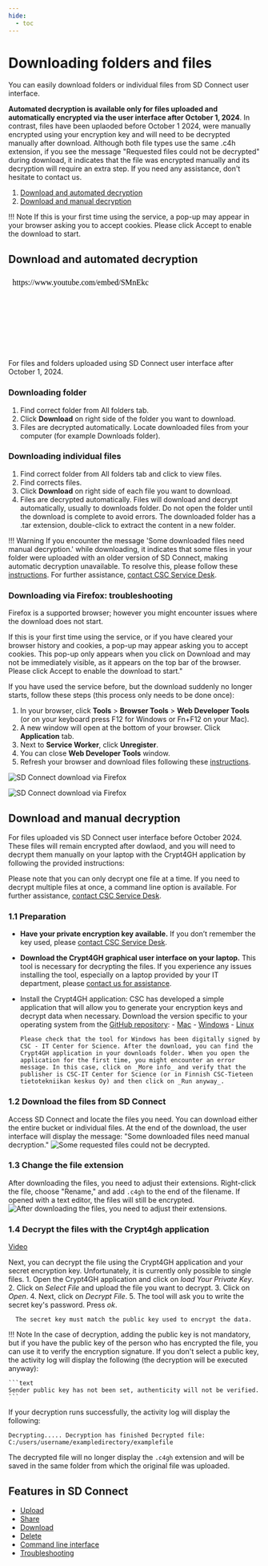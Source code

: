 ```yaml
---
hide:
  - toc
---
```


# Downloading folders and files

You can easily download folders or individual files from SD Connect user interface.

**Automated decryption is available only for files uploaded and automatically encrypted via the user interface after October 1, 2024**. In contrast, files have been uplaoded before October 1 2024, were manually encrypted using your encryption key and will need to be decrypted manually after download. Although both file types use the same .c4h extension, if you see the message "Requested files could not be decrypted" during download, it indicates that the file was encrypted manually and its decryption will require an extra step. If you need any assistance, don't hesitate to contact us.

1. [Download and automated decryption](#download-and-automated-decryption)
2. [Download and manual decryption](#download-and-manual-decryption)

!!! Note
    If this is your first time using the service, a pop-up may appear in your browser asking you to accept cookies. Please click Accept to enable the download to start.

## Download and automated decryption

<iframe width="280" height="155" srcdoc="https://www.youtube.com/embed/SMnEkcS_HJw" title="YouTube video player" frameborder="0" allow="accelerometer; autoplay; clipboard-write; encrypted-media; gyroscope; picture-in-picture" allowfullscreen></iframe>

For files and folders uploaded using SD Connect user interface after October 1, 2024.

### Downloading folder

1. Find correct folder from All folders tab.
2. Click **Download** on right side of the folder you want to download.
3. Files are decrypted automatically. Locate downloaded files from your computer (for example Downloads folder).

### Downloading individual files

1. Find correct folder from All folders tab and click to view files.
2. Find corrects files.
3. Click **Download** on right side of each file you want to download.
4. Files are decrypted automatically. Files will download and decrypt automatically, usually to downloads folder. Do not open the folder until the download is complete to avoid errors. The downloaded folder has a .tar extension, double-click to extract the content in a new folder.

!!! Warning
    If you encounter the message 'Some downloaded files need manual decryption.' while downloading, it indicates that some files in your folder were uploaded with an older version of SD Connect, making automatic decryption unavailable. To resolve this, please follow these [instructions](#download-and-manual-decryption). For further assistance, [contact CSC Service Desk](../../support/contact.md).


### Downloading via Firefox: troubleshooting

Firefox is a supported browser; however you might encounter issues where the download does not start.

If this is your first time using the service, or if you have cleared your browser history and cookies, a pop-up may appear asking you to accept cookies. This pop-up only appears when you click on Download and may not be immediately visible, as it appears on the top bar of the browser. Please click Accept to enable the download to start." 

If you have used the service before, but the download suddenly no longer starts, follow these steps (this process only needs to be done once):

1. In your browser, click **Tools** > **Browser Tools** > **Web Developer Tools** (or on your keyboard press F12 for Windows or Fn+F12 on your Mac).
2. A new window will open at the bottom of your browser. Click **Application** tab.
3. Next to **Service Worker**, click **Unregister**.
4. You can close **Web Developer Tools** window.
5. Refresh your browser and download files following these [instructions](#downloading-individual-files).


![SD Connect download via Firefox](https://a3s.fi/docs-files/sensitive-data/SD_Connect/SD_Connect_FirefoxDownload.png)

![SD Connect download via Firefox](https://a3s.fi/docs-files/sensitive-data/SD_Connect/SD_Connect_FirefoxDownload2.png)

## Download and manual decryption

For files uploaded vis SD Connect user interface before October 2024. These files will remain encrypted after dowlaod, and you will need to decrypt them manually  on your laptop with the Crypt4GH application by following the provided instructions:

Please note that you can only decrypt one file at a time. If you need to decrypt multiple files at once, a command line option is available. For further assistance, [contact CSC Service Desk](../../support/contact.md).

### 1.1 Preparation

- **Have your private encryption key available.** If you don’t remember the key used, please [contact CSC Service Desk](../../support/contact.md).

- **Download the Crypt4GH graphical user interface on your laptop.** This tool is necessary for decrypting the files. If you experience any issues installing the tool, especially on a laptop provided by your IT department, please [contact us for assistance](../../support/contact.md).
- Install the Crypt4GH application: CSC has developed a simple application that will allow you to generate your encryption keys and decrypt data when necessary. Download the version specific to your operating system from the [GitHub repository](https://github.com/CSCfi/crypt4gh-gui): <!-- (links need to be updated) -->
      - [Mac](https://github.com/CSCfi/crypt4gh-gui/releases/download/v1.3.0/crypt4gh-gui-python3.10-macos-amd64.zip)
      - [Windows](https://github.com/CSCfi/crypt4gh-gui/releases/download/v1.3.0/crypt4gh-gui-python3.10-windows-amd64.zip)
      - [Linux](https://github.com/CSCfi/crypt4gh-gui/releases/download/v1.3.0/crypt4gh-gui-python3.10-linux-amd64.zip)

      Please check that the tool for Windows has been digitally signed by CSC - IT Center for Science. After the download, you can find the Crypt4GH application in your downloads folder. When you open the application for the first time, you might encounter an error message. In this case, click on _More info_ and verify that the publisher is CSC-IT Center for Science (or in Finnish CSC-Tieteen tietotekniikan keskus Oy) and then click on _Run anyway_.

### 1.2 Download the files from SD Connect

Access SD Connect and locate the files you need. You can download either the entire bucket or individual files. At the end of the download, the user interface will display the message: "Some downloaded files need manual decryption."
   ![Some requested files could not be decrypted.](https://a3s.fi/docs-files/sensitive-data/SD_Connect/Old_download_1.png)

### 1.3 Change the file extension

After downloading the files, you need to adjust their extensions. Right-click the file, choose "Rename," and add `.c4gh` to the end of the filename. If opened with a text editor, the files will still be encrypted.
   ![After downloading the files, you need to adjust their extensions.](https://a3s.fi/docs-files/sensitive-data/SD_Connect/Old_download_2.png)

### 1.4 Decrypt the files with the Crypt4gh application

[Video](https://youtu.be/SQJ8QEKV7BE)

 Next, you can decrypt the file using the Crypt4GH application and your secret encryption key. Unfortunately, it is currently only possible to single files.
      1. Open the Crypt4GH application and click on _load Your Private Key_.
      2. Click on _Select File_ and upload the file you want to decrypt.
      3. Click on _Open_.
      4. Next, click on _Decrypt File_.
      5. The tool will ask you to write the secret key's password. Press _ok_.

      The secret key must match the public key used to encrypt the data.

!!! Note
    In the case of decryption, adding the public key is not mandatory, but if you have the public key of the person who has encrypted the file, you can use it to verify the encryption signature. If you don't select a public key, the activity log will display the following (the decryption will be executed anyway):

    ```text
    Sender public key has not been set, authenticity will not be verified.
    ```

If your decryption runs successfully, the activity log will display the following:

```text
Decrypting..... Decryption has finished Decrypted file: C:/users/username/exampledirectory/examplefile
```

The decrypted file will no longer display the `.c4gh` extension and will be saved in the same folder from which the original file was uploaded.

## Features in SD Connect

- [Upload](./sd-connect-upload.md)
- [Share](./sd-connect-share.md)
- [Download](./sd-connect-download.md)
- [Delete](./sd-connect-delete.md)
- [Command line interface](./sd-connect-command-line-interface.md)
- [Troubleshooting](./sd-connect-troubleshooting.md)
